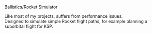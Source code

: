 Ballistics/Rocket Simulator   

Like most of my projects, suffers from performance issues.   
Designed to simulate simple Rocket flight paths, for example planning a suborbital flight for KSP.  
